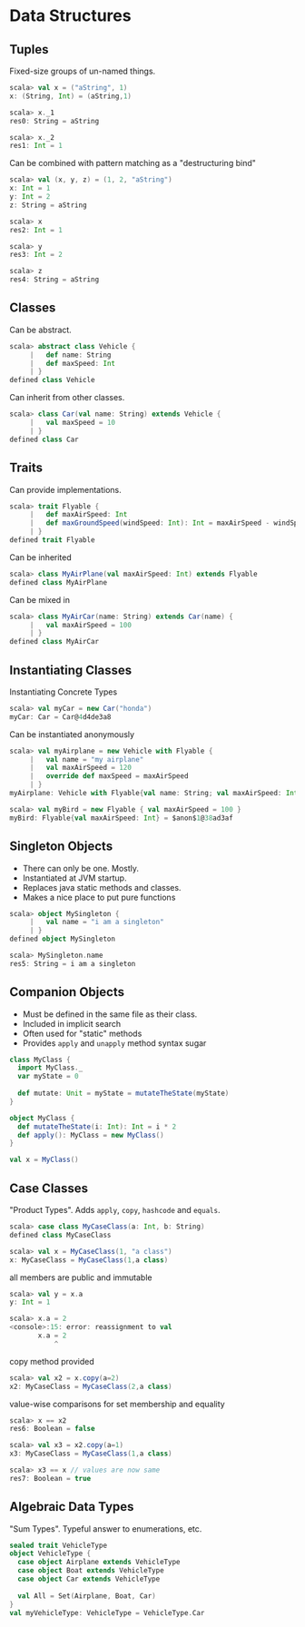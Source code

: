 # Data Structures



## Tuples
Fixed-size groups of un-named things.
```scala
scala> val x = ("aString", 1)
x: (String, Int) = (aString,1)

scala> x._1
res0: String = aString

scala> x._2
res1: Int = 1
```

Can be combined with pattern matching as a "destructuring bind"
```scala
scala> val (x, y, z) = (1, 2, "aString")
x: Int = 1
y: Int = 2
z: String = aString

scala> x
res2: Int = 1

scala> y
res3: Int = 2

scala> z
res4: String = aString
```



## Classes

Can be abstract.
```scala
scala> abstract class Vehicle {
     |   def name: String
     |   def maxSpeed: Int
     | }
defined class Vehicle
```

Can inherit from other classes.
```scala
scala> class Car(val name: String) extends Vehicle {
     |   val maxSpeed = 10
     | }
defined class Car
```



## Traits

Can provide implementations.

```scala
scala> trait Flyable {
     |   def maxAirSpeed: Int
     |   def maxGroundSpeed(windSpeed: Int): Int = maxAirSpeed - windSpeed
     | }
defined trait Flyable
```

Can be inherited
```scala
scala> class MyAirPlane(val maxAirSpeed: Int) extends Flyable
defined class MyAirPlane
```

Can be mixed in
```scala
scala> class MyAirCar(name: String) extends Car(name) {
     |   val maxAirSpeed = 100
     | }
defined class MyAirCar
```



## Instantiating Classes
Instantiating Concrete Types
```scala
scala> val myCar = new Car("honda")
myCar: Car = Car@4d4de3a8
```

Can be instantiated anonymously
```scala
scala> val myAirplane = new Vehicle with Flyable {
     |   val name = "my airplane"
     |   val maxAirSpeed = 120
     |   override def maxSpeed = maxAirSpeed
     | }
myAirplane: Vehicle with Flyable{val name: String; val maxAirSpeed: Int} = $anon$1@270a82e4

scala> val myBird = new Flyable { val maxAirSpeed = 100 }
myBird: Flyable{val maxAirSpeed: Int} = $anon$1@38ad3af
```



## Singleton Objects
- There can only be one. Mostly. 
- Instantiated at JVM startup. 
- Replaces java static methods and classes.
- Makes a nice place to put pure functions

```scala
scala> object MySingleton {
     |   val name = "i am a singleton"
     | }
defined object MySingleton

scala> MySingleton.name
res5: String = i am a singleton
```



## Companion Objects
- Must be defined in the same file as their class.
- Included in implicit search
- Often used for "static" methods
- Provides `apply` and `unapply` method syntax sugar

```scala
class MyClass {
  import MyClass._
  var myState = 0
   
  def mutate: Unit = myState = mutateTheState(myState)
}

object MyClass {
  def mutateTheState(i: Int): Int = i * 2
  def apply(): MyClass = new MyClass()
}

val x = MyClass()
```



## Case Classes
"Product Types". Adds `apply`, `copy`, `hashcode` and `equals`. 

```scala
scala> case class MyCaseClass(a: Int, b: String)
defined class MyCaseClass

scala> val x = MyCaseClass(1, "a class") 
x: MyCaseClass = MyCaseClass(1,a class)
```

all members are public and immutable
```scala
scala> val y = x.a 
y: Int = 1

scala> x.a = 2
<console>:15: error: reassignment to val
       x.a = 2
           ^
```
copy method provided
```scala
scala> val x2 = x.copy(a=2) 
x2: MyCaseClass = MyCaseClass(2,a class)
```

value-wise comparisons for set membership and equality
```scala
scala> x == x2 
res6: Boolean = false

scala> val x3 = x2.copy(a=1)
x3: MyCaseClass = MyCaseClass(1,a class)

scala> x3 == x // values are now same
res7: Boolean = true
```



## Algebraic Data Types
"Sum Types". Typeful answer to enumerations, etc.

```scala
sealed trait VehicleType
object VehicleType {
  case object Airplane extends VehicleType
  case object Boat extends VehicleType
  case object Car extends VehicleType
  
  val All = Set(Airplane, Boat, Car)
}
val myVehicleType: VehicleType = VehicleType.Car
```
